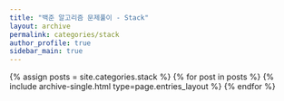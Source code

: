 ```yaml
---
title: "백준 알고리즘 문제풀이 - Stack"
layout: archive
permalink: categories/stack
author_profile: true
sidebar_main: true
---
```



{% assign posts = site.categories.stack %}
{% for post in posts %} {% include archive-single.html type=page.entries_layout %} {% endfor %}